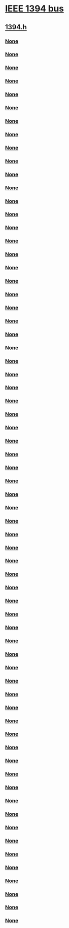 # [IEEE 1394 bus](../_ieee/index.md)
## [1394.h](index.md)
### [None](../1394/ni-1394-ioctl_1394_class.md)
### [None](../1394/ns-1394-_address_fifo.md)
### [None](../1394/ns-1394-_address_offset.md)
### [None](../1394/ns-1394-_address_range.md)
### [None](../1394/ns-1394-_bus_reset_data.md)
### [None](../1394/ns-1394-_config_rom.md)
### [None](../1394/ns-1394-_cycle_time.md)
### [None](../1394/ns-1394-_get_local_host_info1.md)
### [None](../1394/ns-1394-_get_local_host_info2.md)
### [None](../1394/ns-1394-_get_local_host_info3.md)
### [None](../1394/ns-1394-_get_local_host_info4.md)
### [None](../1394/ns-1394-_get_local_host_info5.md)
### [None](../1394/ns-1394-_get_local_host_info6.md)
### [None](../1394/ns-1394-_get_local_host_info7_w2k.md)
### [None](../1394/ns-1394-_get_local_host_info7_wxp.md)
### [None](../1394/ns-1394-_get_local_host_info8.md)
### [None](../1394/ns-1394-_io_address.md)
### [None](../1394/ns-1394-_irb.md)
### [None](../1394/ns-1394-_irb_receive_phy_packets.md)
### [None](../1394/ns-1394-_irb_req_allocate_address_range.md)
### [None](../1394/ns-1394-_irb_req_async_lock.md)
### [None](../1394/ns-1394-_irb_req_async_read.md)
### [None](../1394/ns-1394-_irb_req_async_stream.md)
### [None](../1394/ns-1394-_irb_req_async_write.md)
### [None](../1394/ns-1394-_irb_req_bus_reset.md)
### [None](../1394/ns-1394-_irb_req_bus_reset_notification.md)
### [None](../1394/ns-1394-_irb_req_control.md)
### [None](../1394/ns-1394-_irb_req_free_address_range.md)
### [None](../1394/ns-1394-_irb_req_get_1394_address_from_device_object.md)
### [None](../1394/ns-1394-_irb_req_get_configuration_information.md)
### [None](../1394/ns-1394-_irb_req_get_config_rom.md)
### [None](../1394/ns-1394-_irb_req_get_generation_count.md)
### [None](../1394/ns-1394-_irb_req_get_local_host_information.md)
### [None](../1394/ns-1394-_irb_req_get_max_speed_between_devices.md)
### [None](../1394/ns-1394-_irb_req_get_speed_topology_maps.md)
### [None](../1394/ns-1394-_irb_req_isoch_allocate_bandwidth.md)
### [None](../1394/ns-1394-_irb_req_isoch_allocate_channel.md)
### [None](../1394/ns-1394-_irb_req_isoch_allocate_resources_w2k.md)
### [None](../1394/ns-1394-_irb_req_isoch_allocate_resources_wxp.md)
### [None](../1394/ns-1394-_irb_req_isoch_attach_buffers.md)
### [None](../1394/ns-1394-_irb_req_isoch_detach_buffers.md)
### [None](../1394/ns-1394-_irb_req_isoch_free_bandwidth.md)
### [None](../1394/ns-1394-_irb_req_isoch_free_channel.md)
### [None](../1394/ns-1394-_irb_req_isoch_free_resources.md)
### [None](../1394/ns-1394-_irb_req_isoch_listen.md)
### [None](../1394/ns-1394-_irb_req_isoch_modify_stream_properties.md)
### [None](../1394/ns-1394-_irb_req_isoch_query_current_cycle_time.md)
### [None](../1394/ns-1394-_irb_req_isoch_query_resources.md)
### [None](../1394/ns-1394-_irb_req_isoch_set_channel_bandwidth.md)
### [None](../1394/ns-1394-_irb_req_isoch_stop.md)
### [None](../1394/ns-1394-_irb_req_isoch_talk.md)
### [None](../1394/ns-1394-_irb_req_send_phy_configuration_packet.md)
### [None](../1394/ns-1394-_irb_req_send_phy_packet.md)
### [None](../1394/ns-1394-_irb_req_set_device_xmit_properties.md)
### [None](../1394/ns-1394-_irb_req_set_local_host_properties.md)
### [None](../1394/ns-1394-_isoch_descriptor.md)
### [None](../1394/ns-1394-_node_address.md)
### [None](../1394/ns-1394-_notification_info_w2k.md)
### [None](../1394/ns-1394-_notification_info_wxp.md)
### [None](../1394/ns-1394-_phy_configuration_packet.md)
### [None](../1394/ns-1394-_self_id.md)
### [None](../1394/ns-1394-_self_id_more.md)
### [None](../1394/ns-1394-_set_local_host_props2.md)
### [None](../1394/ns-1394-_set_local_host_props3.md)
### [None](../1394/ns-1394-_speed_map.md)
### [None](../1394/ns-1394-_textual_leaf.md)
### [None](../1394/ns-1394-_topology_map.md)
